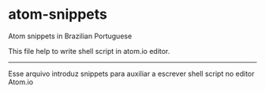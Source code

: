 # atom-snippets
Atom snippets in Brazilian Portuguese

This file help to write shell script in atom.io editor.

-----------

Esse arquivo introduz snippets para auxiliar a escrever shell script no editor Atom.io

